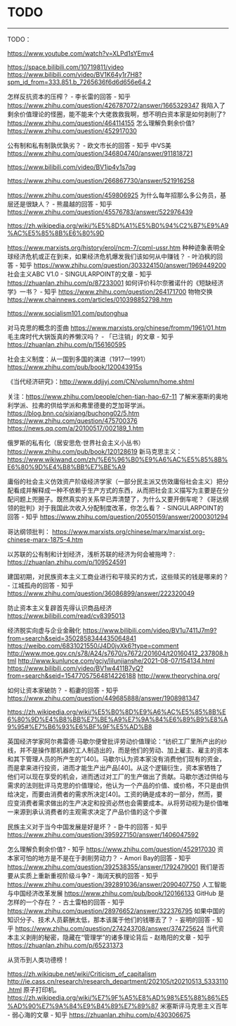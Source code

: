 # TODO

---
TODO：

https://www.youtube.com/watch?v=XLPd1sYEmv4

https://space.bilibili.com/10719811/video
https://www.bilibili.com/video/BV1K64y1r7H8?spm_id_from=333.851.b_7265636f6d6d656e64.2

怎样反抗资本的压榨？ - 李长雷的回答 - 知乎
https://www.zhihu.com/question/426787072/answer/1665329347
我陷入了剩余价值理论的怪圈，能不能来个大佬救救我啊，想不明白资本家是如何剥削了?
https://www.zhihu.com/question/464114155
怎么理解负剩余价值?
https://www.zhihu.com/question/452917030

公有制和私有制孰优孰劣？ - 欧文市长的回答 - 知乎
中VS美
https://www.zhihu.com/question/346804740/answer/911818721

https://www.bilibili.com/video/BV1ip4y1s7qg

https://www.zhihu.com/question/266867730/answer/521916258

https://www.zhihu.com/question/459806925
为什么每年招那么多公务员，基层还是很缺人？ - 熊晨越的回答 - 知乎
https://www.zhihu.com/question/45576783/answer/522976439

https://zh.wikipedia.org/wiki/%E5%8D%A1%E5%B0%94%C2%B7%E9%A9%AC%E5%85%8B%E6%80%9D

https://www.marxists.org/history/erol/ncm-7/cpml-ussr.htm
种种迹象表明全球经济危机或正在到来，如果经济危机爆发我们该如何从中赚钱？ - 叶泊枫的回答 - 知乎
https://www.zhihu.com/question/303324150/answer/1969449200
社会主义ABC V1.0 - SINGULARPOINT的文章 - 知乎
https://zhuanlan.zhihu.com/p/87233001
如何评价科尔奈雅诺什的《短缺经济学》一书？ - 知乎
https://www.zhihu.com/question/264171700
物物交换
https://www.chainnews.com/articles/010398852798.htm

https://www.socialism101.com/putonghua

对马克思的概念的歪曲
https://www.marxists.org/chinese/fromm/1961/01.htm
毛主席时代大锅饭真的养懒汉吗？ - 「已注销」的文章 - 知乎
https://zhuanlan.zhihu.com/p/156160595

社会主义制度：从一国到多国的演进（1917—1991）
https://www.zhihu.com/pub/book/120043915s

《当代经济研究》：http://www.ddjjyj.com/CN/volumn/home.shtml

关注：https://www.zhihu.com/people/chen-tian-hao-67-11
了解米塞斯的奥地利学派、拉弗的供给学派和弗里德曼的芝加哥学派。
https://blog.bnn.co/sixiang/buchong02/5.htm
https://www.zhihu.com/question/475700376
https://news.qq.com/a/20100517/002189_1.htm

俄罗斯的私有化（居安思危·世界社会主义小丛书）
https://www.zhihu.com/pub/book/120128619
新马克思主义：https://www.wikiwand.com/zh/%E6%96%B0%E9%A6%AC%E5%85%8B%E6%80%9D%E4%B8%BB%E7%BE%A9

庸俗的社会主义仿效资产阶级经济学家（一部分民主派又仿效庸俗社会主义）把分配看成并解释成一种不依赖于生产方式的东西，从而把社会主义描写为主要是在分配问题上兜圈子。既然真实的关系早已弄清楚了，为什么又要开倒车呢？《哥达纲领的批判》对于我国此次收入分配制度改革，你怎么看？ - SINGULARPOINT的回答 - 知乎
https://www.zhihu.com/question/20550159/answer/2000301294

哥达纲领批判：
https://www.marxists.org/chinese/marx/marxist.org-chinese-marx-1875-4.htm

以苏联的公有制和计划经济，浅析苏联的经济为何会被拖垮？:
https://zhuanlan.zhihu.com/p/109524591

建国初期，对民族资本主义工商业进行和平赎买的方式，这些赎买的钱是哪来的？ - 江城孤舟的回答 - 知乎
https://www.zhihu.com/question/36086899/answer/222320049

防止资本主义复辟首先得认识商品经济
https://www.bilibili.com/read/cv8395013


经济脱实向虚与企业金融化
https://www.bilibili.com/video/BV1u7411J7m9?from=search&seid=3502858344435064841
https://weibo.com/6831021550/J4D0jvXk6?type=comment
http://www.moe.gov.cn/s78/A24/s7670/s7672/201604/t20160412_237808.html
http://www.kunlunce.com/gcjy/lilunjianshe/2021-08-07/154134.html
https://www.bilibili.com/video/BV1w4411B7yQ?from=search&seid=15477057564814226188
http://www.theorychina.org/


如何让资本家破防？ - 稻妻的回答 - 知乎
https://www.zhihu.com/question/449685888/answer/1908981347


https://zh.wikipedia.org/wiki/%E5%B0%8D%E9%A6%AC%E5%85%8B%E6%80%9D%E4%B8%BB%E7%BE%A9%E7%9A%84%E6%89%B9%E8%A9%95#%E7%B6%93%E6%BF%9F%E5%AD%B8


英国经济学家阿尔弗雷德·马歇尔便曾批评劳动价值理论：“纺织工厂里所产出的纱线，并不是操作那机器的工人制造出的，而是他们的劳动、加上雇主、雇主的资本和其下管理人员的所产生的”[40]。马歇尔认为资本家没有消费他们现有的资金，而是拿来进行投资，进而才能生产出产品[40]。从这个逻辑衍生，资本家牺牲了他们可以现在享受的机会，进而透过对工厂的生产做出了贡献。马歇尔透过供给与需求的法则批评马克思的价值理论，他认为一个产品的价值、或价格，不只是由供给决定，而要由消费者的需求所决定[40]。工资的确是成本的一部分，然而，要应变消费者需求做出的生产决定和投资必然也会需要成本。从将劳动视为是价值唯一来源到承认消费者的主观需求决定了产品价值的这个步骤

民族主义对于当今中国发展是好是坏？ - 卧牛的回答 - 知乎
https://www.zhihu.com/question/395927150/answer/1406047592

怎么理解负剩余价值? - 知乎
https://www.zhihu.com/question/452917030
资本家可怕的地方是不是在于剥削劳动力？ - Amori Bay的回答 - 知乎
https://www.zhihu.com/question/392538355/answer/1792479001
我们是否要从实质上重新重视阶级斗争? - 海阔天枫的回答 - 知乎
https://www.zhihu.com/question/392891036/answer/2090407750
人工智能与中国经济改革发展
https://www.zhihu.com/pub/book/120166133
GitHub 是怎样的一个存在？ - 古土雷柏的回答 - 知乎
https://www.zhihu.com/question/28976652/answer/322376795
如果中国的知识分子、技术人员薪酬太低，那本该属于他们的钱哪去了？ - 妄明的回答 - 知乎
https://www.zhihu.com/question/274243708/answer/374725624
当代资本主义剥削的秘密，隐藏在“管理学”的诸多理论背后 - 赵皓阳的文章 - 知乎
https://zhuanlan.zhihu.com/p/65231373

从货币到人类功德榜！

https://zh.wikiqube.net/wiki/Criticism_of_capitalism
http://ie.cass.cn/research/research_department/202105/t20210513_5333110.html
原子打印机。
https://zh.wikipedia.org/wiki/%E7%9F%A5%E8%AD%98%E5%88%86%E5%AD%90%E7%9A%84%E9%B4%89%E7%89%87
米塞斯评马克思主义百年 - 弱心海的文章 - 知乎
https://zhuanlan.zhihu.com/p/430306675
